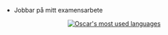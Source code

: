 <ul>
  <li>Jobbar på mitt examensarbete</li>
</ul>
<div align="center">
  <a href="https://github.com/oscarpergler" align="center">
    <img align="center" src="https://github-readme-stats.vercel.app/api/top-langs/?username=Theatillander&theme=light&count_private=true&layout=compact" alt="Oscar's most used languages" />
  </a>
</div>
